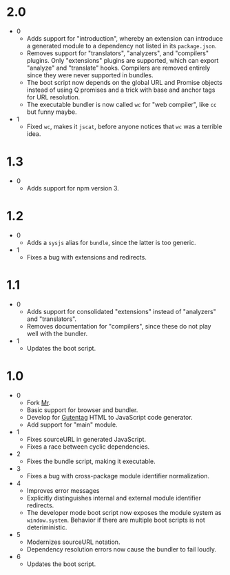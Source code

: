 
# 2.0

* 0
  - Adds support for "introduction", whereby an extension can introduce
    a generated module to a dependency not listed in its `package.json`.
  - Removes support for "translators", "analyzers", and "compilers" plugins.
    Only "extensions" plugins are supported, which can export "analyze" and
    "translate" hooks.  Compilers are removed entirely since they were never
    supported in bundles.
  - The boot script now depends on the global URL and Promise objects instead
    of using Q promises and a trick with base and anchor tags for URL
    resolution.
  - The executable bundler is now called `wc` for "web compiler", like `cc` but
    funny maybe.
* 1
  - Fixed `wc`, makes it `jscat`, before anyone notices that `wc` was a
    terrible idea.

# 1.3

* 0
  - Adds support for npm version 3.

# 1.2

* 0
  - Adds a `sysjs` alias for `bundle`, since the latter is too generic.
* 1
  - Fixes a bug with extensions and redirects.

# 1.1

* 0
  - Adds support for consolidated "extensions" instead of "analyzers" and
    "translators".
  - Removes documentation for "compilers", since these do not play well with the
    bundler.
* 1
  - Updates the boot script.

# 1.0

* 0
  - Fork [Mr](https://github.com/montagejs/mr).
  - Basic support for browser and bundler.
  - Develop for [Gutentag](https://github.com/gutentags/gutentag) HTML to
    JavaScript code generator.
  - Add support for "main" module.
* 1
  - Fixes sourceURL in generated JavaScript.
  - Fixes a race between cyclic dependencies.
* 2
  - Fixes the bundle script, making it executable.
* 3
  - Fixes a bug with cross-package module identifier normalization.
* 4
  - Improves error messages
  - Explicitly distinguishes internal and external module identifier redirects.
  - The developer mode boot script now exposes the module system as
    `window.system`.  Behavior if there are multiple boot scripts is not
    deteriministic.
* 5
  - Modernizes sourceURL notation.
  - Dependency resolution errors now cause the bundler to fail loudly.
* 6
  - Updates the boot script.
